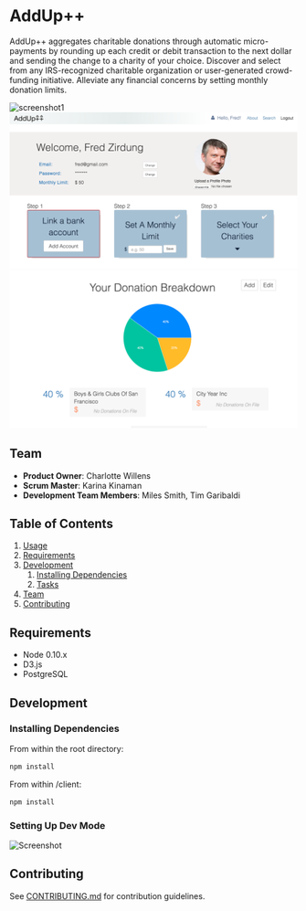 # AddUp++

AddUp++ aggregates charitable donations through automatic micro-payments by rounding up each credit or debit transaction to the next dollar and sending the change to a charity of your choice. Discover and select from any IRS-recognized charitable organization or user-generated crowd-funding initiative. Alleviate any financial concerns by setting monthly donation limits.

![screenshot1](/screenshots/screenshot_home.png?raw=true "Screenshot - Home")
![screenshot2](/screenshots/screenshot_profile.png?raw=true "Screenshot - Profile")
![screenshot3](/screenshots/screenshot_graph.png?raw=true "Screenshot - Graph")

## Team

  - __Product Owner__: Charlotte Willens
  - __Scrum Master__: Karina Kinaman
  - __Development Team Members__: Miles Smith, Tim Garibaldi

## Table of Contents

1. [Usage](#Usage)
1. [Requirements](#requirements)
1. [Development](#development)
    1. [Installing Dependencies](#installing-dependencies)
    1. [Tasks](#tasks)
1. [Team](#team)
1. [Contributing](#contributing)

## Requirements

- Node 0.10.x
- D3.js
- PostgreSQL

## Development

### Installing Dependencies

From within the root directory:

```sh
npm install
```

From within /client:

```sh
npm install
```
### Setting Up Dev Mode
![Screenshot](/screenshots/dev-gif2.gif)

## Contributing

See [CONTRIBUTING.md](CONTRIBUTING.md) for contribution guidelines.
